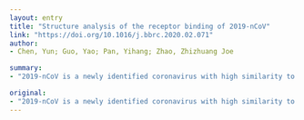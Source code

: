 ```yaml
---
layout: entry
title: "Structure analysis of the receptor binding of 2019-nCoV"
link: "https://doi.org/10.1016/j.bbrc.2020.02.071"
author:
- Chen, Yun; Guo, Yao; Pan, Yihang; Zhao, Zhizhuang Joe

summary:
- "2019-nCoV is a newly identified coronavirus with high similarity to SARS-CoV. We performed a structural analysis of the receptor binding domain of spike glycoprotein. The RBDs from the two viruses share 72% identity in amino acid sequences. A unique phenylalanine F486 in the flexible loop likely plays a major role because its penetration into a deep hydrophobic pocket in ACE2."

original:
- "2019-nCoV is a newly identified coronavirus with high similarity to SARS-CoV. We performed a structural analysis of the receptor binding domain (RBD) of spike glycoprotein responsible for entry of coronaviruses into host cells. The RBDs from the two viruses share 72% identity in amino acid sequences, and molecular simulation reveals highly similar ternary structures. However, 2019-nCoV has a distinct loop with flexible glycyl residues replacing rigid prolyl residues in SARS-CoV. Molecular modeling revealed that 2019-nCoV RBD has a stronger interaction with angiotensin converting enzyme 2 (ACE2). A unique phenylalanine F486 in the flexible loop likely plays a major role because its penetration into a deep hydrophobic pocket in ACE2. ACE2 is widely expressed with conserved primary structures throughout the animal kingdom from fish, amphibians, reptiles, birds, to mammals. Structural analysis suggests that ACE2 from these animals can potentially bind RBD of 2019-nCoV, making them all possible natural hosts for the virus. 2019-nCoV is thought to be transmitted through respiratory droplets. However, since ACE2 is predominantly expressed in intestines, testis, and kidney, fecal-oral and other routes of transmission are also possible. Finally, antibodies and small molecular inhibitors that can block the interaction of ACE2 with RBD should be developed to combat the virus."
---
```


